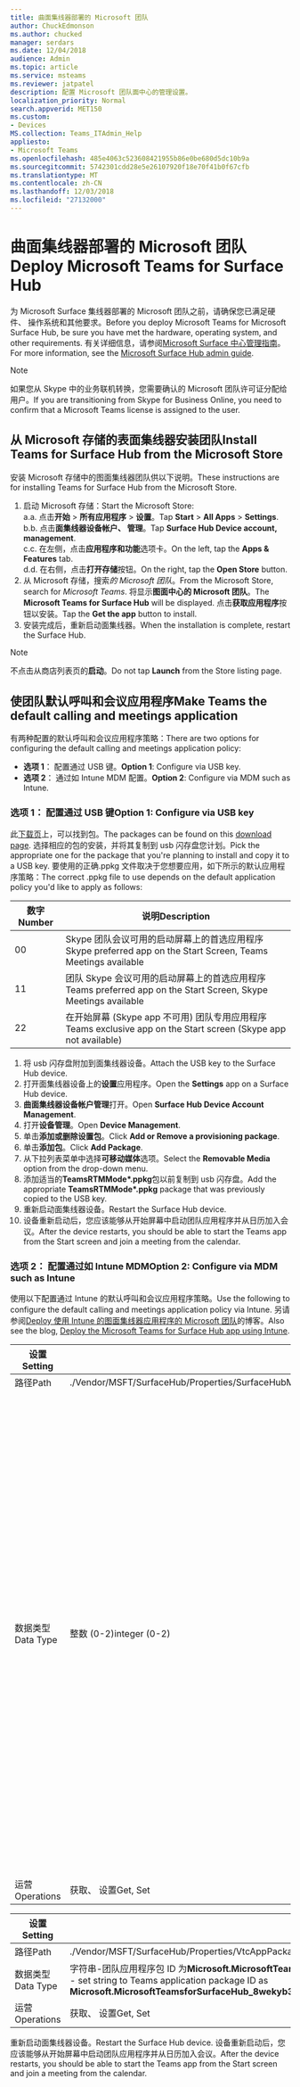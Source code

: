 ```yaml
---
title: 曲面集线器部署的 Microsoft 团队
author: ChuckEdmonson
ms.author: chucked
manager: serdars
ms.date: 12/04/2018
audience: Admin
ms.topic: article
ms.service: msteams
ms.reviewer: jatpatel
description: 配置 Microsoft 团队面中心的管理设置。
localization_priority: Normal
search.appverid: MET150
ms.custom:
- Devices
MS.collection: Teams_ITAdmin_Help
appliesto:
- Microsoft Teams
ms.openlocfilehash: 485e4063c523608421955b86e0be680d5dc10b9a
ms.sourcegitcommit: 5742301cdd28e5e26107920f18e70f41b0f67cfb
ms.translationtype: MT
ms.contentlocale: zh-CN
ms.lasthandoff: 12/03/2018
ms.locfileid: "27132000"
---
```

<a name="deploy-microsoft-teams-for-surface-hub"></a><span data-ttu-id="cef6a-103">曲面集线器部署的 Microsoft 团队</span><span class="sxs-lookup"><span data-stu-id="cef6a-103">Deploy Microsoft Teams for Surface Hub</span></span>
======================================

<span data-ttu-id="cef6a-104">为 Microsoft Surface 集线器部署的 Microsoft 团队之前，请确保您已满足硬件、 操作系统和其他要求。</span><span class="sxs-lookup"><span data-stu-id="cef6a-104">Before you deploy Microsoft Teams for Microsoft Surface Hub, be sure you have met the hardware, operating system, and other requirements.</span></span> <span data-ttu-id="cef6a-105">有关详细信息，请参阅[Microsoft Surface 中心管理指南](https://docs.microsoft.com/surface-hub/)。</span><span class="sxs-lookup"><span data-stu-id="cef6a-105">For more information, see the [Microsoft Surface Hub admin guide](https://docs.microsoft.com/surface-hub/).</span></span>

> [!NOTE]
> <span data-ttu-id="cef6a-106">如果您从 Skype 中的业务联机转换，您需要确认的 Microsoft 团队许可证分配给用户。</span><span class="sxs-lookup"><span data-stu-id="cef6a-106">If you are transitioning from Skype for Business Online, you need to confirm that a Microsoft Teams license is assigned to the user.</span></span>

## <a name="install-teams-for-surface-hub-from-the-microsoft-store"></a><span data-ttu-id="cef6a-107">从 Microsoft 存储的表面集线器安装团队</span><span class="sxs-lookup"><span data-stu-id="cef6a-107">Install Teams for Surface Hub from the Microsoft Store</span></span> 

<span data-ttu-id="cef6a-108">安装 Microsoft 存储中的图面集线器团队供以下说明。</span><span class="sxs-lookup"><span data-stu-id="cef6a-108">These instructions are for installing Teams for Surface Hub from the Microsoft Store.</span></span> 
 
1. <span data-ttu-id="cef6a-109">启动 Microsoft 存储：</span><span class="sxs-lookup"><span data-stu-id="cef6a-109">Start the Microsoft Store:</span></span><br>
   <span data-ttu-id="cef6a-110">a.</span><span class="sxs-lookup"><span data-stu-id="cef6a-110">a.</span></span> <span data-ttu-id="cef6a-111">点击**开始** > **所有应用程序** > **设置**。</span><span class="sxs-lookup"><span data-stu-id="cef6a-111">Tap **Start** > **All Apps** > **Settings**.</span></span><br> <span data-ttu-id="cef6a-112">b.</span><span class="sxs-lookup"><span data-stu-id="cef6a-112">b.</span></span> <span data-ttu-id="cef6a-113">点击**面集线器设备帐户、 管理**。</span><span class="sxs-lookup"><span data-stu-id="cef6a-113">Tap **Surface Hub Device account, management**.</span></span><br>
   <span data-ttu-id="cef6a-114">c.</span><span class="sxs-lookup"><span data-stu-id="cef6a-114">c.</span></span> <span data-ttu-id="cef6a-115">在左侧，点击**应用程序和功能**选项卡。</span><span class="sxs-lookup"><span data-stu-id="cef6a-115">On the left, tap the **Apps & Features** tab.</span></span><br> <span data-ttu-id="cef6a-116">d.</span><span class="sxs-lookup"><span data-stu-id="cef6a-116">d.</span></span> <span data-ttu-id="cef6a-117">在右侧，点击**打开存储**按钮。</span><span class="sxs-lookup"><span data-stu-id="cef6a-117">On the right, tap the **Open Store** button.</span></span> 
2. <span data-ttu-id="cef6a-118">从 Microsoft 存储，搜索*的 Microsoft 团队*。</span><span class="sxs-lookup"><span data-stu-id="cef6a-118">From the Microsoft Store, search for *Microsoft Teams*.</span></span> <span data-ttu-id="cef6a-119">将显示**图面中心的 Microsoft 团队**。</span><span class="sxs-lookup"><span data-stu-id="cef6a-119">The **Microsoft Teams for Surface Hub** will be displayed.</span></span> <span data-ttu-id="cef6a-120">点击**获取应用程序**按钮以安装。</span><span class="sxs-lookup"><span data-stu-id="cef6a-120">Tap the **Get the app** button to install.</span></span>  
3. <span data-ttu-id="cef6a-121">安装完成后，重新启动面集线器。</span><span class="sxs-lookup"><span data-stu-id="cef6a-121">When the installation is complete, restart the Surface Hub.</span></span> 

> [!NOTE]
> <span data-ttu-id="cef6a-122">不点击从商店列表页的**启动**。</span><span class="sxs-lookup"><span data-stu-id="cef6a-122">Do not tap **Launch** from the Store listing page.</span></span>

## <a name="make-teams-the-default-calling-and-meetings-application"></a><span data-ttu-id="cef6a-123">使团队默认呼叫和会议应用程序</span><span class="sxs-lookup"><span data-stu-id="cef6a-123">Make Teams the default calling and meetings application</span></span>
 
<span data-ttu-id="cef6a-124">有两种配置的默认呼叫和会议应用程序策略：</span><span class="sxs-lookup"><span data-stu-id="cef6a-124">There are two options for configuring the default calling and meetings application policy:</span></span> 

- <span data-ttu-id="cef6a-125">**选项 1**： 配置通过 USB 键。</span><span class="sxs-lookup"><span data-stu-id="cef6a-125">**Option 1**: Configure via USB key.</span></span> 
- <span data-ttu-id="cef6a-126">**选项 2**： 通过如 Intune MDM 配置。</span><span class="sxs-lookup"><span data-stu-id="cef6a-126">**Option 2**: Configure via MDM such as Intune.</span></span>
 
### <a name="option-1-configure-via-usb-key"></a><span data-ttu-id="cef6a-127">选项 1： 配置通过 USB 键</span><span class="sxs-lookup"><span data-stu-id="cef6a-127">Option 1: Configure via USB key</span></span> 
 
<span data-ttu-id="cef6a-128">此[下载页](https://1drv.ms/f/s!ArcnbnREun0Vnp9Wps9MlWB-UJZw3g)上，可以找到包。</span><span class="sxs-lookup"><span data-stu-id="cef6a-128">The packages can be found on this [download page](https://1drv.ms/f/s!ArcnbnREun0Vnp9Wps9MlWB-UJZw3g).</span></span> <span data-ttu-id="cef6a-129">选择相应的包的安装，并将其复制到 usb 闪存盘您计划。</span><span class="sxs-lookup"><span data-stu-id="cef6a-129">Pick the appropriate one for the package that you're planning to install and copy it to a USB key.</span></span> <span data-ttu-id="cef6a-130">要使用的正确.ppkg 文件取决于您想要应用，如下所示的默认应用程序策略：</span><span class="sxs-lookup"><span data-stu-id="cef6a-130">The correct .ppkg file to use depends on the default application policy you'd like to apply as follows:</span></span> 

|<span data-ttu-id="cef6a-131">数字</span><span class="sxs-lookup"><span data-stu-id="cef6a-131">Number</span></span>  |<span data-ttu-id="cef6a-132">说明</span><span class="sxs-lookup"><span data-stu-id="cef6a-132">Description</span></span>  |
|---------|---------|
|<span data-ttu-id="cef6a-133">0</span><span class="sxs-lookup"><span data-stu-id="cef6a-133">0</span></span>     | <span data-ttu-id="cef6a-134">Skype 团队会议可用的启动屏幕上的首选应用程序</span><span class="sxs-lookup"><span data-stu-id="cef6a-134">Skype preferred app on the Start Screen, Teams Meetings available</span></span>        |
|<span data-ttu-id="cef6a-135">1</span><span class="sxs-lookup"><span data-stu-id="cef6a-135">1</span></span>     | <span data-ttu-id="cef6a-136">团队 Skype 会议可用的启动屏幕上的首选应用程序</span><span class="sxs-lookup"><span data-stu-id="cef6a-136">Teams preferred app on the Start Screen, Skype Meetings available</span></span>        |
|<span data-ttu-id="cef6a-137">2</span><span class="sxs-lookup"><span data-stu-id="cef6a-137">2</span></span>     | <span data-ttu-id="cef6a-138">在开始屏幕 (Skype app 不可用) 团队专用应用程序</span><span class="sxs-lookup"><span data-stu-id="cef6a-138">Teams exclusive app on the Start screen (Skype app not available)</span></span>        |
 
1. <span data-ttu-id="cef6a-139">将 usb 闪存盘附加到面集线器设备。</span><span class="sxs-lookup"><span data-stu-id="cef6a-139">Attach the USB key to the Surface Hub device.</span></span> 
2. <span data-ttu-id="cef6a-140">打开面集线器设备上的**设置**应用程序。</span><span class="sxs-lookup"><span data-stu-id="cef6a-140">Open the **Settings** app on a Surface Hub device.</span></span> 
3. <span data-ttu-id="cef6a-141">**曲面集线器设备帐户管理**打开。</span><span class="sxs-lookup"><span data-stu-id="cef6a-141">Open **Surface Hub Device Account Management**.</span></span>
4. <span data-ttu-id="cef6a-142">打开**设备管理**。</span><span class="sxs-lookup"><span data-stu-id="cef6a-142">Open **Device Management**.</span></span> 
5. <span data-ttu-id="cef6a-143">单击**添加或删除设置包**。</span><span class="sxs-lookup"><span data-stu-id="cef6a-143">Click **Add or Remove a provisioning package**.</span></span> 
6. <span data-ttu-id="cef6a-144">单击**添加包**。</span><span class="sxs-lookup"><span data-stu-id="cef6a-144">Click **Add Package**.</span></span>
7. <span data-ttu-id="cef6a-145">从下拉列表菜单中选择**可移动媒体**选项。</span><span class="sxs-lookup"><span data-stu-id="cef6a-145">Select the **Removable Media** option from the drop-down menu.</span></span> 
8. <span data-ttu-id="cef6a-146">添加适当的<strong>TeamsRTMMode\*.ppkg</strong>包以前复制到 usb 闪存盘。</span><span class="sxs-lookup"><span data-stu-id="cef6a-146">Add the appropriate <strong>TeamsRTMMode\*.ppkg</strong> package that was previously copied to the USB key.</span></span> 
9. <span data-ttu-id="cef6a-147">重新启动面集线器设备。</span><span class="sxs-lookup"><span data-stu-id="cef6a-147">Restart the Surface Hub device.</span></span> 
10. <span data-ttu-id="cef6a-148">设备重新启动后，您应该能够从开始屏幕中启动团队应用程序并从日历加入会议。</span><span class="sxs-lookup"><span data-stu-id="cef6a-148">After the device restarts, you should be able to start the Teams app from the Start screen and join a meeting from the calendar.</span></span> 

### <a name="option-2-configure-via-mdm-such-as-intune"></a><span data-ttu-id="cef6a-149">选项 2： 配置通过如 Intune MDM</span><span class="sxs-lookup"><span data-stu-id="cef6a-149">Option 2: Configure via MDM such as Intune</span></span> 

<span data-ttu-id="cef6a-150">使用以下配置通过 Intune 的默认呼叫和会议应用程序策略。</span><span class="sxs-lookup"><span data-stu-id="cef6a-150">Use the following to configure the default calling and meetings application policy via Intune.</span></span> <span data-ttu-id="cef6a-151">另请参阅[Deploy 使用 Intune 的图面集线器应用程序的 Microsoft 团队](https://blogs.technet.microsoft.com/y0av/2018/07/16/97/)的博客。</span><span class="sxs-lookup"><span data-stu-id="cef6a-151">Also see the blog, [Deploy the Microsoft Teams for Surface Hub app using Intune](https://blogs.technet.microsoft.com/y0av/2018/07/16/97/).</span></span>

|<span data-ttu-id="cef6a-152">设置</span><span class="sxs-lookup"><span data-stu-id="cef6a-152">Setting</span></span>   |<span data-ttu-id="cef6a-153">值</span><span class="sxs-lookup"><span data-stu-id="cef6a-153">Value</span></span>    |<span data-ttu-id="cef6a-154">说明</span><span class="sxs-lookup"><span data-stu-id="cef6a-154">Description</span></span>    |
|----------|---------|---------|
|<span data-ttu-id="cef6a-155">路径</span><span class="sxs-lookup"><span data-stu-id="cef6a-155">Path</span></span>      | <span data-ttu-id="cef6a-156">./Vendor/MSFT/SurfaceHub/Properties/SurfaceHubMeetingMode</span><span class="sxs-lookup"><span data-stu-id="cef6a-156">./Vendor/MSFT/SurfaceHub/Properties/SurfaceHubMeetingMode</span></span>        |
|<span data-ttu-id="cef6a-157">数据类型</span><span class="sxs-lookup"><span data-stu-id="cef6a-157">Data Type</span></span> | <span data-ttu-id="cef6a-158">整数 (0-2)</span><span class="sxs-lookup"><span data-stu-id="cef6a-158">integer (0-2)</span></span>   |<span data-ttu-id="cef6a-159">0-团队会议可用的启动屏幕上的 Skype 首选应用程序</span><span class="sxs-lookup"><span data-stu-id="cef6a-159">0 - Skype preferred app on the Start Screen, Teams Meetings available</span></span><br><span data-ttu-id="cef6a-160">1-团队 Skype 会议可用的启动屏幕上的首选应用程序</span><span class="sxs-lookup"><span data-stu-id="cef6a-160">1 - Teams preferred app on the Start Screen, Skype Meetings available</span></span><br><span data-ttu-id="cef6a-161">2-团队 （不可用 Skype 应用程序） 在开始屏幕上的专用应用程序</span><span class="sxs-lookup"><span data-stu-id="cef6a-161">2 - Teams exclusive app on the Start screen (Skype app not available)</span></span> |
|<span data-ttu-id="cef6a-162">运营</span><span class="sxs-lookup"><span data-stu-id="cef6a-162">Operations</span></span>| <span data-ttu-id="cef6a-163">获取、 设置</span><span class="sxs-lookup"><span data-stu-id="cef6a-163">Get, Set</span></span>        |

|<span data-ttu-id="cef6a-164">设置</span><span class="sxs-lookup"><span data-stu-id="cef6a-164">Setting</span></span>   |<span data-ttu-id="cef6a-165">值</span><span class="sxs-lookup"><span data-stu-id="cef6a-165">Value</span></span>    |
|----------|---------|
|<span data-ttu-id="cef6a-166">路径</span><span class="sxs-lookup"><span data-stu-id="cef6a-166">Path</span></span>      | <span data-ttu-id="cef6a-167">./Vendor/MSFT/SurfaceHub/Properties/VtcAppPackageId</span><span class="sxs-lookup"><span data-stu-id="cef6a-167">./Vendor/MSFT/SurfaceHub/Properties/VtcAppPackageId</span></span>        |
|<span data-ttu-id="cef6a-168">数据类型</span><span class="sxs-lookup"><span data-stu-id="cef6a-168">Data Type</span></span> | <span data-ttu-id="cef6a-169">字符串-团队应用程序包 ID 为**Microsoft.MicrosoftTeamsforSurfaceHub_8wekyb3d8bbwe 设置字符串 ！团队**</span><span class="sxs-lookup"><span data-stu-id="cef6a-169">string - set string to Teams application package ID as **Microsoft.MicrosoftTeamsforSurfaceHub_8wekyb3d8bbwe!Teams**</span></span> |
|<span data-ttu-id="cef6a-170">运营</span><span class="sxs-lookup"><span data-stu-id="cef6a-170">Operations</span></span>| <span data-ttu-id="cef6a-171">获取、 设置</span><span class="sxs-lookup"><span data-stu-id="cef6a-171">Get, Set</span></span>        |

<span data-ttu-id="cef6a-172">重新启动面集线器设备。</span><span class="sxs-lookup"><span data-stu-id="cef6a-172">Restart the Surface Hub device.</span></span> <span data-ttu-id="cef6a-173">设备重新启动后，您应该能够从开始屏幕中启动团队应用程序并从日历加入会议。</span><span class="sxs-lookup"><span data-stu-id="cef6a-173">After the device restarts, you should be able to start the Teams app from the Start screen and join a meeting from the calendar.</span></span>

